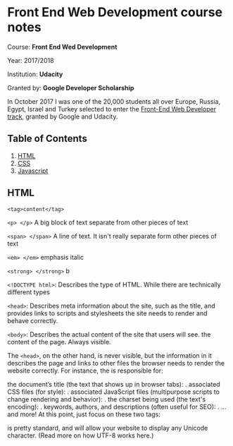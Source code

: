 # Front End Web Development course notes

Course: **Front End Wed Development**

Year: 2017/2018

Institution: **Udacity**

Granted by: **Google Developer Scholarship**

In October 2017 I was one of the 20,000 students all over Europe, Russia, Egypt, Israel and Turkey selected to enter the [Front-End Web Developer track](https://www.udacity.com/google-scholarships), granted by Google and Udacity.


## Table of Contents
1. [HTML](##HTML)
2. [CSS](##CSS)
3. [Javascript](##Javascript)


## HTML <a name="HTML"></a>

`<tag>content</tag>`

`<p> </p>` A big block of text separate from other pieces of text

`<span> </span>`  A line of text. It isn't really separate form other pieces of text

`<em> </em>` emphasis italic

`<strong> </strong>` b

`<!DOCTYPE html>`: Describes the type of HTML. While there are technically different types

`<head>`: Describes meta information about the site, such as the title, and provides links to scripts and stylesheets the site needs to render and behave correctly.

`<body>`: Describes the actual content of the site that users will see. the content of the page. Always visible.

The `<head>`, on the other hand, is never visible, but the information in it describes the page and links to other files the browser needs to render the website correctly. For instance, the <head> is responsible for:

the document’s title (the text that shows up in browser tabs): <title>About Me</title>.
associated CSS files (for style): <link rel="stylesheet" type="text/css" href="style.css">.
associated JavaScript files (multipurpose scripts to change rendering and behavior): <script src="animations.js"></script>.
the charset being used (the text's encoding): <meta charset="utf-8">.
keywords, authors, and descriptions (often useful for SEO): <meta name="description" content="This is what my website is all about!">.
… and more!
At this point, just focus on these two tags:

<title>About Me</title>
<meta charset="utf-8">
<meta charset="utf-8"> is pretty standard, and will allow your website to display any Unicode character. (Read more on how UTF-8 works here.) <title> will define the title of the document and will be displayed in the tab of the browser window when a user visits the page.

As I mentioned before, there's another kind of list: an ordered list. Try switching the <ul> for an <ol> to see how it looks!

Actually, you might find that you can make an <li> element appear on the page without putting it inside a <ul> or <ol>. Just because this works doesn't mean that you should ever do this. It's the equivalent of writing a sentence with bad grammar - most people will probably understand what you mean but some people will get confused. In this case, "people" are browsers and "confused" means "render your website incorrectly."

Inside the opening a tag there is href, which stands for "reference." This is called an attribute. Attributes like href describe the properties of HTML elements. In this case, the href attribute is the target URL that the link will open. The content inside the anchor element is the text that users see displayed on the page.

This is the format that you must use when you make hyperlinks! Note:

There is a space between a and href.
There are no spaces around the =.
The website has two " around it.
There are no spaces between the href attribute and the > of the opening tag.

```
<!DOCTYPE html>
<html>
<head>
<meta charset="utf-8">
<title>Title</title>
</head>
<body>
<h1>This is a title</h1>
</body>
</html>
```

## CSS <a name="CSS"></a>

## Javascript <a name="Javascript"></a>
